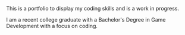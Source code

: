 This is a portfolio to display my coding skills and is a work in progress.

I am a recent college graduate with a Bachelor's Degree in Game Development with a focus on coding.